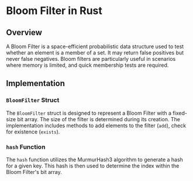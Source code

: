 # Bloom Filter in Rust

## Overview

A Bloom Filter is a space-efficient probabilistic data structure used to test whether an element is a member of a set.
It may return false positives but never false negatives. Bloom filters are particularly useful in scenarios where memory is limited, and quick membership tests are required.

## Implementation

### `BloomFilter` Struct

The `BloomFilter` struct is designed to represent a Bloom Filter with a fixed-size bit array.
The size of the filter is determined during its creation.
The implementation includes methods to add elements to the filter (`add`), check for existence (`exists`).

### `hash` Function

The `hash` function utilizes the MurmurHash3 algorithm to generate a hash for a given key. This hash is then used to determine the index within the Bloom Filter's bit array.
